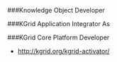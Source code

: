 

###Knowledge Object Developer


###KGrid Application Integrator
As 


###KGrid Core Platform Developer

- http://kgrid.org/kgrid-activator/
